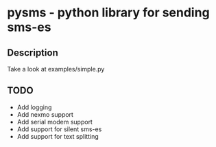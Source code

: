 pysms - python library for sending sms-es
========================================

Description
-----------
Take a look at examples/simple.py

TODO
----

- Add logging
- Add nexmo support
- Add serial modem support
- Add support for silent sms-es
- Add support for text splitting
